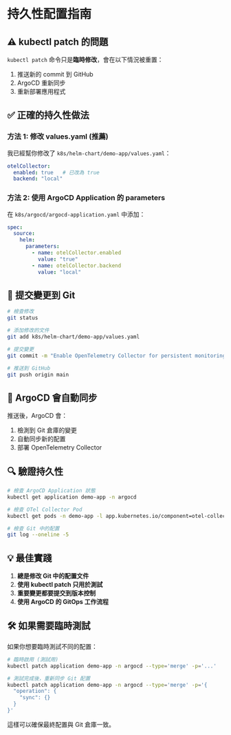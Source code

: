 # 持久性配置指南

## ⚠️ kubectl patch 的問題

`kubectl patch` 命令只是**臨時修改**，會在以下情況被重置：

1. 推送新的 commit 到 GitHub
2. ArgoCD 重新同步
3. 重新部署應用程式

## ✅ 正確的持久性做法

### 方法 1: 修改 values.yaml (推薦)

我已經幫你修改了 `k8s/helm-chart/demo-app/values.yaml`：

```yaml
otelCollector:
  enabled: true   # 已改為 true
  backend: "local"
```

### 方法 2: 使用 ArgoCD Application 的 parameters

在 `k8s/argocd/argocd-application.yaml` 中添加：

```yaml
spec:
  source:
    helm:
      parameters:
        - name: otelCollector.enabled
          value: "true"
        - name: otelCollector.backend
          value: "local"
```

## 🚀 提交變更到 Git

```bash
# 檢查修改
git status

# 添加修改的文件
git add k8s/helm-chart/demo-app/values.yaml

# 提交變更
git commit -m "Enable OpenTelemetry Collector for persistent monitoring"

# 推送到 GitHub
git push origin main
```

## 🔄 ArgoCD 會自動同步

推送後，ArgoCD 會：
1. 檢測到 Git 倉庫的變更
2. 自動同步新的配置
3. 部署 OpenTelemetry Collector

## 🔍 驗證持久性

```bash
# 檢查 ArgoCD Application 狀態
kubectl get application demo-app -n argocd

# 檢查 OTel Collector Pod
kubectl get pods -n demo-app -l app.kubernetes.io/component=otel-collector

# 檢查 Git 中的配置
git log --oneline -5
```

## 💡 最佳實踐

1. **總是修改 Git 中的配置文件**
2. **使用 kubectl patch 只用於測試**
3. **重要變更都要提交到版本控制**
4. **使用 ArgoCD 的 GitOps 工作流程**

## 🛠️ 如果需要臨時測試

如果你想要臨時測試不同的配置：

```bash
# 臨時啟用 (測試用)
kubectl patch application demo-app -n argocd --type='merge' -p='...'

# 測試完成後，重新同步 Git 配置
kubectl patch application demo-app -n argocd --type='merge' -p='{
  "operation": {
    "sync": {}
  }
}'
```

這樣可以確保最終配置與 Git 倉庫一致。